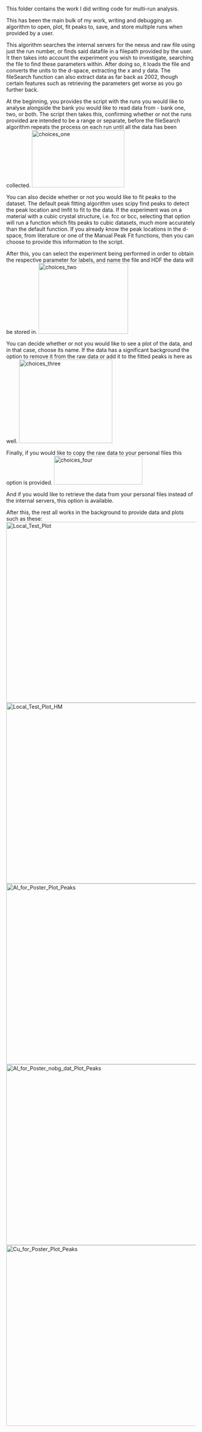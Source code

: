 This folder contains the work I did writing code for multi-run analysis.

This has been the main bulk of my work, writing and debugging an algorithm to open, plot, fit peaks to, save, and store multiple runs when provided by a user.

This algorithm searches the internal servers for the nexus and raw file using just the run number, or finds said datafile in a filepath provided by the user. It then takes into account the experiment you wish to investigate, searching the file to find these parameters within. After doing so, it loads the file and converts the units to the d-space, extracting the x and y data. The fileSearch function can also extract data as far back as 2002, though certain features such as retrieving the parameters get worse as you go further back.

At the beginning, you provides the script with the runs you would like to analyse alongside the bank you would like to read data from - bank one, two, or both. The script then takes this, confirming whether or not the runs provided are intended to be a range or separate, before the fileSearch algorithm repeats the process on each run until all the data has been collected.
<img width="246" height="152" alt="choices_one" src="https://github.com/user-attachments/assets/413c327d-d22c-4b44-b8ae-6e96a5980920" />

You can also decide whether or not you would like to fit peaks to the dataset. The default peak fitting algorithm uses scipy find peaks to detect the peak location and lmfit to fit to the data. If the experiment was on a material with a cubic crystal structure, i.e. fcc or bcc, selecting that option will run a function which fits peaks to cubic datasets, much more accurately than the default function. If you already know the peak locations in the d-space, from literature or one of the Manual Peak Fit functions, then you can choose to provide this information to the script.

After this, you can select the experiment being performed in order to obtain the respective parameter for labels, and name the file and HDF the data will be stored in.
<img width="238" height="188" alt="choices_two" src="https://github.com/user-attachments/assets/6cb56ce8-5b2c-48f0-827e-8254d399db5b" />

You can decide whether or not you would like to see a plot of the data, and in that case, choose its name. If the data has a significant background the option to remove it from the raw data or add it to the fitted peaks is here as well.
<img width="248" height="222" alt="choices_three" src="https://github.com/user-attachments/assets/e2178010-d24a-4147-86f3-97d34ffcbf9c" />

Finally, if you would like to copy the raw data to your personal files this option is provided.
<img width="235" height="76" alt="choices_four" src="https://github.com/user-attachments/assets/30bf1a3b-3002-48e2-b78f-387596735b01" />

And if you would like to retrieve the data from your personal files instead of the internal servers, this option is available.

After this, the rest all works in the background to provide data and plots such as these:
<img width="640" height="480" alt="Local_Test_Plot" src="https://github.com/user-attachments/assets/47f4daab-9fa0-4a8d-85bf-f5bb68741d34" />
<img width="640" height="480" alt="Local_Test_Plot_HM" src="https://github.com/user-attachments/assets/ae446ec4-8b4b-40d0-8633-ff82c62519e3" />
<img width="640" height="480" alt="Al_for_Poster_Plot_Peaks" src="https://github.com/user-attachments/assets/dba418a1-5eee-47b9-bffc-cb72640d7ceb" />
<img width="640" height="480" alt="Al_for_Poster_nobg_dat_Plot_Peaks" src="https://github.com/user-attachments/assets/63778899-2f19-41dd-a6af-f7adfd715780" />
<img width="640" height="480" alt="Cu_for_Poster_Plot_Peaks" src="https://github.com/user-attachments/assets/86753929-7b6e-481f-92f3-0e60f37cb10c" />
